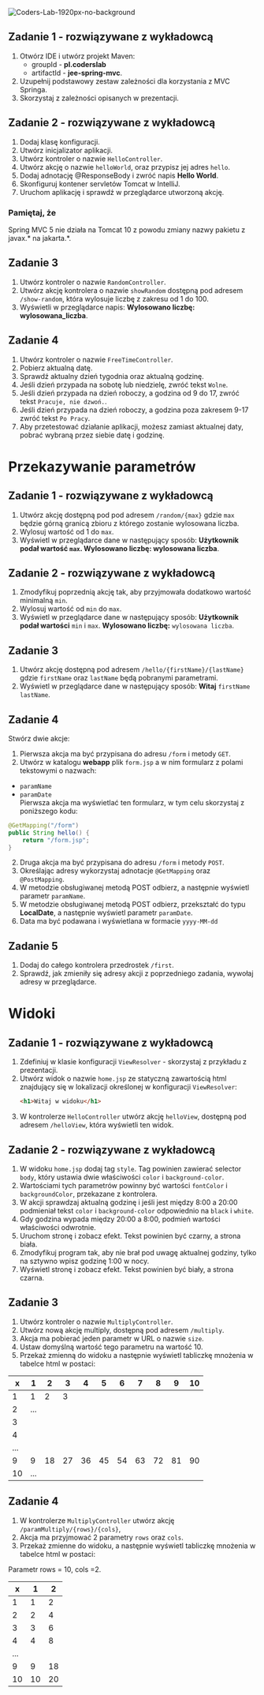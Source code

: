 ![Coders-Lab-1920px-no-background](https://user-images.githubusercontent.com/30623667/104709394-2cabee80-571f-11eb-9518-ea6a794e558e.png)


## Zadanie 1 - rozwiązywane z wykładowcą

1. Otwórz IDE i utwórz projekt Maven:
    - groupId - **pl.coderslab**
    - artifactId - **jee-spring-mvc**.
2. Uzupełnij podstawowy zestaw zależności dla korzystania z MVC Springa.
3. Skorzystaj z zależności opisanych w prezentacji.  


## Zadanie 2 - rozwiązywane z wykładowcą

1. Dodaj klasę konfiguracji.
2. Utwórz inicjalizator aplikacji.
3. Utwórz kontroler o nazwie `HelloController`.
4. Utwórz akcję o nazwie `helloWorld`, oraz przypisz jej adres `hello`.
5. Dodaj adnotację @ResponseBody i zwróć napis **Hello World**.
6. Skonfiguruj kontener servletów Tomcat w IntelliJ.
7. Uruchom aplikację i sprawdź w przeglądarce utworzoną akcję. 

### Pamiętaj, że

Spring MVC 5 nie działa na Tomcat 10 z powodu zmiany nazwy pakietu z javax.* na jakarta.*.


## Zadanie 3

1. Utwórz kontroler o nazwie `RandomController`.
2. Utwórz akcję kontrolera o nazwie `showRandom` dostępną pod adresem `/show-random`,
 która wylosuje liczbę z zakresu od 1 do 100. 
3. Wyświetli w przeglądarce napis: **Wylosowano liczbę: wylosowana_liczba**.


## Zadanie 4

1. Utwórz kontroler o nazwie `FreeTimeController`.
2. Pobierz aktualną datę.
3. Sprawdź aktualny dzień tygodnia oraz aktualną godzinę.
4. Jeśli dzień przypada na sobotę lub niedzielę, zwróć tekst `Wolne`.
5. Jeśli dzień przypada na dzień roboczy, a godzina od 9 do 17, zwróć tekst `Pracuje, nie dzwoń.`.
6. Jeśli dzień przypada na dzień roboczy, a godzina poza zakresem 9-17 zwróć tekst `Po Pracy`.
7. Aby przetestować działanie aplikacji, możesz zamiast aktualnej daty, pobrać wybraną przez siebie datę i godzinę.


# Przekazywanie parametrów

## Zadanie 1 - rozwiązywane z wykładowcą

1. Utwórz akcję dostępną pod pod adresem `/random/{max}` gdzie `max` będzie górną granicą zbioru z którego zostanie wylosowana liczba.
2. Wylosuj wartość od 1 do `max`.
3. Wyświetl w przeglądarce dane w następujący sposób: **Użytkownik podał wartość `max`. Wylosowano liczbę: wylosowana liczba**.



## Zadanie 2 - rozwiązywane z wykładowcą

1. Zmodyfikuj poprzednią akcję tak, aby przyjmowała dodatkowo wartość minimalną `min`.
2. Wylosuj wartość od `min` do `max`.
3. Wyświetl w przeglądarce dane w następujący sposób: **Użytkownik podał wartości** `min` i `max`.
   **Wylosowano liczbę:** `wylosowana liczba`.


## Zadanie 3

1. Utwórz akcję dostępną pod adresem `/hello/{firstName}/{lastName}` gdzie `firstName` oraz `lastName` będą pobranymi parametrami.
3. Wyświetl w przeglądarce dane w następujący sposób: **Witaj** `firstName lastName`.



## Zadanie 4

Stwórz dwie akcje:
1. Pierwsza akcja ma być przypisana do adresu `/form` i metody `GET`.
2. Utwórz w katalogu **webapp** plik `form.jsp` a w nim formularz z polami tekstowymi o nazwach:
- `paramName`
- `paramDate`  
  Pierwsza akcja ma wyświetlać ten formularz, w tym celu skorzystaj z poniższego kodu:

```java
@GetMapping("/form")
public String hello() {
    return "/form.jsp";
}
```

2. Druga akcja ma być przypisana do adresu `/form` i metody `POST`.
3. Określając adresy wykorzystaj adnotacje `@GetMapping` oraz `@PostMapping`.
4. W metodzie obsługiwanej metodą POST odbierz, a następnie wyświetl parametr `paramName`.
5. W metodzie obsługiwanej metodą POST odbierz, przekształć do typu **LocalDate**,
   a następnie wyświetl parametr `paramDate`.
6. Data ma być podawana i wyświetlana w formacie `yyyy-MM-dd`


## Zadanie 5

1. Dodaj do całego kontrolera przedrostek `/first`.
2. Sprawdź, jak zmieniły się adresy akcji z poprzedniego zadania, wywołaj adresy w przeglądarce.


# Widoki

## Zadanie 1 - rozwiązywane z wykładowcą

1. Zdefiniuj w klasie konfiguracji `ViewResolver` - skorzystaj z przykładu z prezentacji.
2. Utwórz widok o nazwie `home.jsp` ze statyczną zawartością html znajdujący się w lokalizacji określonej w konfiguracji `ViewResolver`:
    ```html
    <h1>Witaj w widoku</h1>
    ```
3. W kontrolerze `HelloController` utwórz akcję `helloView`, dostępną pod adresem `/helloView`,
   która wyświetli ten widok.



## Zadanie 2 - rozwiązywane z wykładowcą

1. W widoku  `home.jsp` dodaj tag `style`. Tag powinien zawierać selector `body`, który ustawia dwie właściwości `color` i `background-color`.
2. Wartościami tych parametrów powinny być wartości `fontColor` i `backgroundColor`, przekazane z kontrolera.
4. W akcji sprawdzaj aktualną godzinę i jeśli jest między 8:00 a 20:00 podmieniał tekst `color` i `background-color` odpowiednio na `black` i `white`.
5. Gdy godzina wypada między 20:00 a 8:00, podmień wartości właściwości odwrotnie.
6. Uruchom stronę i zobacz efekt. Tekst powinien być czarny, a strona biała.
7. Zmodyfikuj program tak, aby nie brał pod uwagę aktualnej godziny, tylko na sztywno wpisz godzinę 1:00 w nocy.
8. Wyświetl stronę i zobacz efekt. Tekst powinien być biały, a strona czarna.


## Zadanie 3

1. Utwórz kontroler o nazwie `MultiplyController`.
2. Utwórz nową akcję multiply, dostępną pod adresem `/multiply`.
3. Akcja ma pobierać jeden parametr w URL o nazwie `size`.
4. Ustaw domyślną wartość tego parametru na wartość 10.
5. Przekaż zmienną do widoku a następnie wyświetl tabliczkę mnożenia w tabelce html w postaci:


| x | 1 | 2 | 3 | 4 | 5 | 6 | 7 | 8 | 9 | 10|
|---|---|---|---|---|---|---|---|---|---|---|
| 1 | 1 | 2 | 3 |   |   |   |   |   |   |   |
| 2 |       ...                             |
| 3 |                                       |
| 4 |                                       |
| ...                                       |
| 9 | 9 |18 |27 |36 |45 |54 |63 |72 |81 |90 |
| 10|...|



## Zadanie 4

1. W kontrolerze `MultiplyController` utwórz akcję `/paramMultiply/{rows}/{cols}`,
2. Akcja ma przyjmować 2 parametry `rows` oraz `cols`.
3. Przekaż zmienne do widoku, a następnie wyświetl tabliczkę mnożenia w tabelce html w postaci:


Parametr rows = 10, cols =2.

| x | 1 | 2 |
|---|---|---|
| 1 | 1 | 2 |
| 2 | 2 | 4 |
| 3 | 3 | 6 |
| 4 | 4 | 8 |
| ...
| 9 | 9 | 18|
| 10| 10| 20|